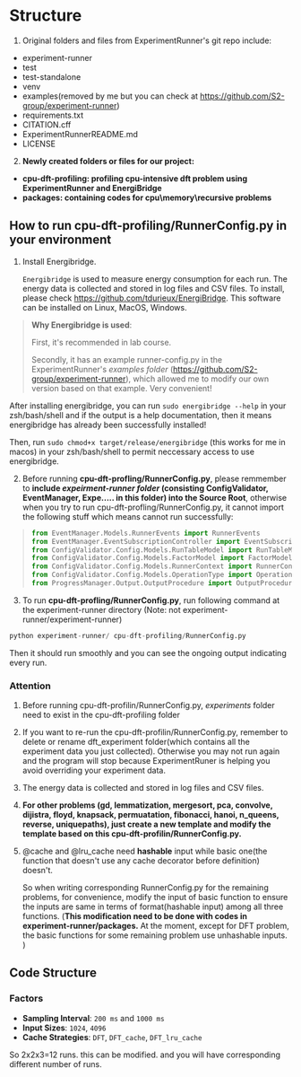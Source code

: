# Structure

1. Original folders and files from ExperimentRunner's git repo include:

- experiment-runner
- test
- test-standalone
- venv
- examples(removed by me but you can check at https://github.com/S2-group/experiment-runner)
- requirements.txt
- CITATION.cff
- ExperimentRunnerREADME.md
- LICENSE

2. **Newly created folders or files for our project:**

- **cpu-dft-profiling: profiling cpu-intensive dft problem using ExperimentRunner and EnergiBridge**
- **packages: containing codes for cpu\memory\recursive problems**



## How to run cpu-dft-profiling/RunnerConfig.py in your environment

1. Install Energibridge.

   `Energibridge` is used to measure energy consumption for each run. The energy data is collected and stored in log files and CSV files. To install, please check https://github.com/tdurieux/EnergiBridge. This software can be installed on Linux, MacOS, Windows. 

> **Why Energibridge is used**:
>
> First, it's recommended in lab course.
>
> Secondly, it has an example runner-config.py in the ExperimentRunner's *examples folder* (https://github.com/S2-group/experiment-runner), which allowed me to  modify our own version based on that example. Very convenient!

After installing energibridge, you can run `sudo energibridge --help` in your zsh/bash/shell and if the output is a help documentation, then it means energibridge has already been successfully installed! 

Then, run `sudo chmod+x target/release/energibridge` (this works for me in macos) in your zsh/bash/shell to permit neccessary access to use energibridge.

2. Before running **cpu-dft-profling/RunnerConfig.py**, please remmember to **include *expeirment-runner folder* (consisting ConfigValidator, EventManager, Expe..... in this folder) into the Source Root**, otherwise when you try to run cpu-dft-profling/RunnerConfig.py, it cannot import the following stuff which means cannot run successfully:

> ```python
> from EventManager.Models.RunnerEvents import RunnerEvents
> from EventManager.EventSubscriptionController import EventSubscriptionController
> from ConfigValidator.Config.Models.RunTableModel import RunTableModel
> from ConfigValidator.Config.Models.FactorModel import FactorModel
> from ConfigValidator.Config.Models.RunnerContext import RunnerContext
> from ConfigValidator.Config.Models.OperationType import OperationType
> from ProgressManager.Output.OutputProcedure import OutputProcedure as output
> ```

3. To run  **cpu-dft-profling/RunnerConfig.py**, run following command at the experiment-runner directory  (Note: not experiment-runner/experiment-runner)


```python
python experiment-runner/ cpu-dft-profiling/RunnerConfig.py
```

Then it should run smoothly and you can see the ongoing output indicating every run.

### Attention

1. Before running cpu-dft-profilin/RunnerConfig.py, *experiments* folder need to exist in the cpu-dft-profiling folder

2. If you want to re-run the cpu-dft-profilin/RunnerConfig.py, remember to delete or rename dft_experiment folder(which contains all the experiment data you just collected). Otherwise you may not run again and the program will stop because ExperimentRuner is helping you avoid overriding your experiment data.

3. The energy data is collected and stored in log files and CSV files.

4. **For other problems (gd, lemmatization, mergesort, pca, convolve, dijistra, floyd, knapsack, permuatation, fibonacci, hanoi, n_queens, reverse, uniquepaths), just create a new template and modify the template based on this cpu-dft-profilin/RunnerConfig.py.**

5. @cache and @lru_cache need **hashable** input while basic one(the function that doesn't use any cache decorator before definition) doesn't. 

   So when writing corresponding RunnerConfig.py for the remaining problems,  for convenience, modify the input of  basic function to ensure the inputs are same in terms of format(hashable input) among all three functions. (**This modification need to be done with codes in experiment-runner/packages.** At the moment, except for DFT problem, the basic functions for some remaining problem use unhashable inputs. )

## Code Structure

### Factors

- **Sampling Interval**: `200 ms` and `1000 ms`
- **Input Sizes**: `1024`, `4096`
- **Cache Strategies**: `DFT`, `DFT_cache`, `DFT_lru_cache`

So 2x2x3=12 runs. this can be modified. and you will have corresponding different number of runs.
